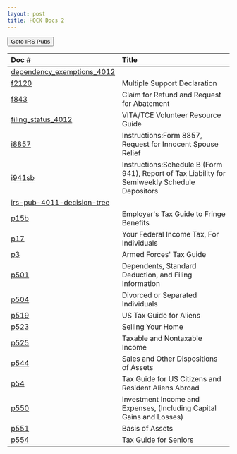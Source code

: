 ```yaml
---
layout: post
title: HOCK Docs 2
---
```


<script> function button1() { window.open("https://www.irs.gov/forms-pubs"); } </script>
<button onclick="button1()">Goto IRS Pubs</button>

<script>
function buttonEA() { window.open("https://www.irs.gov/tax-professionals/enrolled-agents"); }
function buttonForms() { window.open("https://www.irs.gov/forms-instructions"); }
function buttonReddit() { window.open("https://www.reddit.com/r/enrolledagent/"); }
function buttonFB() { window.open("https://www.facebook.com/groups/eastudygroup"); }
function buttonPM() { window.open("https://www.prometric.com/test-takers/search/irs"); }
</script>



| Doc # | Title |
|:--|:--|
| [dependency_exemptions_4012](/ea/others/view.dependency_exemptions_4012) |  |
| [f2120](/ea/others/view.f2120) | Multiple Support Declaration |
| [f843](/ea/others/view.f843) | Claim for Refund and Request for Abatement |
| [filing_status_4012](/ea/others/view.filing_status_4012) | VITA/TCE Volunteer Resource Guide |
| [i8857](/ea/others/view.i8857) | Instructions:Form 8857,  Request for Innocent Spouse Relief |
| [i941sb](/ea/others/view.i941sb) | Instructions:Schedule B (Form 941), Report of Tax Liability for Semiweekly Schedule Depositors |
| [irs-pub-4011-decision-tree](/ea/others/view.irs-pub-4011-decision-tree) |  |
| [p15b](/ea/others/view.p15b) | Employer's Tax Guide to Fringe Benefits |
| [p17](/ea/others/view.p17) | Your Federal Income Tax, For Individuals |
| [p3](/ea/others/view.p3) | Armed Forces' Tax Guide |
| [p501](/ea/others/view.p501) | Dependents, Standard Deduction, and Filing Information |
| [p504](/ea/others/view.p504) | Divorced or Separated Individuals |
| [p519](/ea/others/view.p519) | US Tax Guide for Aliens |
| [p523](/ea/others/view.p523) |  Selling Your Home |
| [p525](/ea/others/view.p525) | Taxable and Nontaxable  Income |
| [p544](/ea/others/view.p544) | Sales and Other  Dispositions of  Assets |
| [p54](/ea/others/view.p54) | Tax Guide for US Citizens and Resident Aliens Abroad |
| [p550](/ea/others/view.p550) |  Investment Income and Expenses, (Including Capital Gains and Losses)  |
| [p551](/ea/others/view.p551) | Basis of Assets |
| [p554](/ea/others/view.p554) |  Tax Guide for Seniors |

